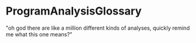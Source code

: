 # ProgramAnalysisGlossary
"oh god there are like a million different kinds of analyses, quickly remind me what this one means?"
